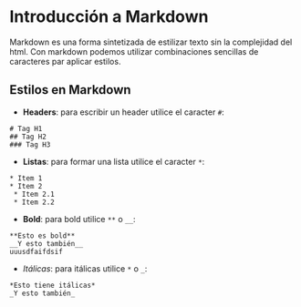 ﻿# Introducción a Markdown
Markdown es una forma sintetizada de estilizar texto sin la complejidad
del html. Con markdown podemos utilizar combinaciones sencillas de
caracteres par aplicar estilos.

## Estilos en Markdown
* __Headers__: para escribir un header utilice el caracter `#`:

```
# Tag H1
## Tag H2
### Tag H3
```

* __Listas__: para formar una lista utilice el caracter `*`:

```
* Item 1
* Item 2
 * Item 2.1
 * Item 2.2
```

* __Bold__: para bold utilice `**` o `__`:

```
**Esto es bold**
__Y esto también__
uuusdfaifdsif
```

* _Itálicas_: para itálicas utilice `*` o `_`:

```
*Esto tiene itálicas*
_Y esto también_
```


